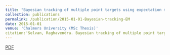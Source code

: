 ```yaml
---
title: "Bayesian tracking of multiple point targets using expectation maximization"
collection: publications
permalink: /publication/2015-01-01-Bayesian-tracking-EM
date: 2015-01-01
venue: 'Chalmers University (MSc Thesis)'
citation:'Selvan, Raghavendra. Bayesian tracking of multiple point targets using expectation maximization. MS thesis. 2015.'
---
```

[PDF](https://odr.chalmers.se/bitstream/20.500.12380/220888/1/220888.pdf)

